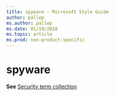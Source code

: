 ```yaml
---
title: spyware - Microsoft Style Guide
author: pallep
ms.author: pallep
ms.date: 01/19/2018
ms.topic: article
ms.prod: non-product-specific
---
```


# spyware

**See** [Security term collection](~/a-z-word-list-term-collections/term-collections/security-terms.md)
